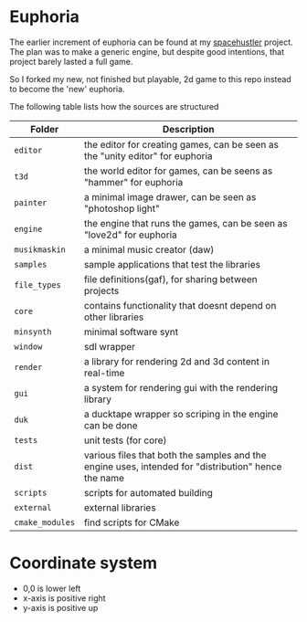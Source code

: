 # Euphoria

The earlier increment of euphoria can be found at my [spacehustler](https://github.com/madeso/spacehustler) project. The plan was to make a generic engine, but despite good intentions, that project barely lasted a full game.

So I forked my new, not finished but playable, 2d game to this repo instead to become the 'new' euphoria.

The following table lists how the sources are structured
 
| Folder          | Description|
| ---             | --- |
| `editor`        | the editor for creating games, can be seen as the "unity editor" for euphoria |
| `t3d`           | the world editor for games, can be seens as "hammer" for euphoria |
| `painter`       | a minimal image drawer, can be seen as "photoshop light" |
| `engine`        | the engine that runs the games, can be seen as "love2d" for euphoria |
| `musikmaskin`   | a minimal music creator (daw) |
| `samples`       | sample applications that test the libraries |
| `file_types`    | file definitions(gaf), for sharing between projects |
| `core`          | contains functionality that doesnt depend on other libraries |
| `minsynth`      | minimal software synt |
| `window`        | sdl wrapper |
| `render`        | a library for rendering 2d and 3d content in real-time |
| `gui`           | a system for rendering gui with the rendering library|
| `duk`           | a ducktape wrapper so scriping in the engine can be done |
| `tests`         | unit tests (for core) |
| `dist`          | various files that both the samples and the engine uses, intended for "distribution" hence the name |
| `scripts`       | scripts for automated building |
| `external`      | external libraries |
| `cmake_modules` | find scripts for CMake |

# Coordinate system

* 0,0 is lower left
* x-axis is positive right
* y-axis is positive up

